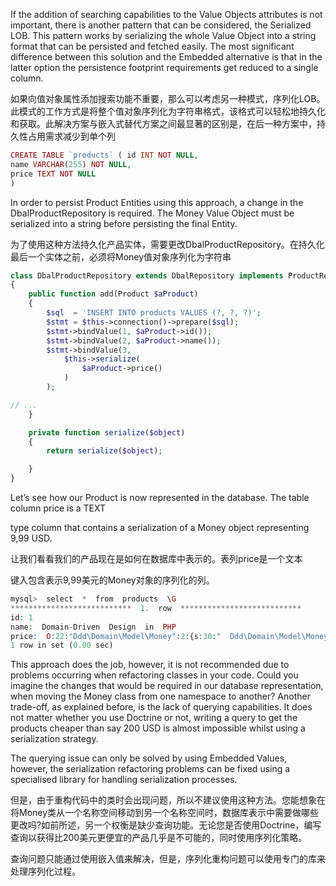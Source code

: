 If the addition of searching capabilities to the Value Objects attributes is not important, there is another pattern that can be considered, the Serialized LOB. This pattern works by serializing the whole Value Object into a string format that can be persisted and fetched easily. The most significant difference between this solution and the Embedded alternative is that in the latter option the persistence footprint requirements get reduced to a single column.

如果向值对象属性添加搜索功能不重要，那么可以考虑另一种模式，序列化LOB。此模式的工作方式是将整个值对象序列化为字符串格式，该格式可以轻松地持久化和获取。此解决方案与嵌入式替代方案之间最显著的区别是，在后一种方案中，持久性占用需求减少到单个列

```php
CREATE TABLE `products` ( id INT NOT NULL,
name VARCHAR(255) NOT NULL,
price TEXT NOT NULL
)
```

In order to persist Product Entities using this approach, a change in the DbalProductRepository is required. The Money Value Object must be serialized into a string before persisting the final Entity.

为了使用这种方法持久化产品实体，需要更改DbalProductRepository。在持久化最后一个实体之前，必须将Money值对象序列化为字符串

```php
class DbalProductRepository extends DbalRepository implements ProductRepository
{
    public function add(Product $aProduct)
    {
        $sql  = 'INSERT INTO products VALUES (?, ?, ?)';
        $stmt = $this->connection()->prepare($sql);
        $stmt->bindValue(1, $aProduct->id());
        $stmt->bindValue(2, $aProduct->name());
        $stmt->bindValue(3,
            $this->serialize(
                $aProduct->price()
            )
        );

// ...
    }

    private function serialize($object)
    {
        return serialize($object);

    }
}
```

Let’s see how our Product is now represented in the database. The table column price is a TEXT

type column that contains a serialization of a Money object representing 9,99 USD.

让我们看看我们的产品现在是如何在数据库中表示的。表列price是一个文本

键入包含表示9,99美元的Money对象的序列化的列。

```php
mysql>  select  *  from  products  \G
***************************  1.  row  ***************************
id: 1
name:  Domain-Driven  Design  in  PHP
price:  O:22:"Ddd\Domain\Model\Money":2:{s:30:"  Ddd\Domain\Model\Money  amount";i:\ 999;s:32:"  Ddd\Domain\Model\Money  currency";O:25:"Ddd\Domain\Model\Currency":1:{\ s:34:"  Ddd\Domain\Model\Currency  isoCode";s:3:"USD";}}
1 row in set (0.00 sec)
```

This approach does the job, however, it is not recommended due to problems occurring when refactoring classes in your code. Could you imagine the changes that would be required in our database representation, when moving the Money class from one namespace to another? Another trade-off, as explained before, is the lack of querying capabilities. It does not matter whether you use Doctrine or not, writing a query to get the products cheaper than say 200 USD is almost impossible whilst using a serialization strategy.

The querying issue can only be solved by using Embedded Values, however, the serialization refactoring problems can be fixed using a specialised library for handling serialization processes.

但是，由于重构代码中的类时会出现问题，所以不建议使用这种方法。您能想象在将Money类从一个名称空间移动到另一个名称空间时，数据库表示中需要做哪些更改吗?如前所述，另一个权衡是缺少查询功能。无论您是否使用Doctrine，编写查询以获得比200美元更便宜的产品几乎是不可能的，同时使用序列化策略。

查询问题只能通过使用嵌入值来解决，但是，序列化重构问题可以使用专门的库来处理序列化过程。

